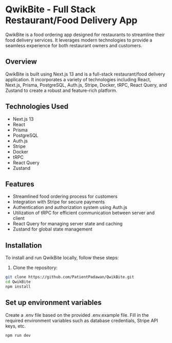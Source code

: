 # QwikBite - Full Stack Restaurant/Food Delivery App

QwikBite is a food ordering app designed for restaurants to streamline their food delivery services. It leverages modern technologies to provide a seamless experience for both restaurant owners and customers.

## Overview

QwikBite is built using Next.js 13 and is a full-stack restaurant/food delivery application. It incorporates a variety of technologies including React, Next.js, Prisma, PostgreSQL, Auth.js, Stripe, Docker, tRPC, React Query, and Zustand to create a robust and feature-rich platform.

## Technologies Used

- Next.js 13
- React
- Prisma
- PostgreSQL
- Auth.js
- Stripe
- Docker
- tRPC
- React Query
- Zustand

## Features

- Streamlined food ordering process for customers
- Integration with Stripe for secure payments
- Authentication and authorization system using Auth.js
- Utilization of tRPC for efficient communication between server and client
- React Query for managing server state and caching
- Zustand for global state management

## Installation

To install and run QwikBite locally, follow these steps:

1. Clone the repository:

```bash
git clone https://github.com/PatientPadawan/QwikBite.git
cd QwikBite
npm install
```
## Set up environment variables
Create a .env file based on the provided .env.example file.
Fill in the required environment variables such as database credentials, Stripe API keys, etc.

```bash
npm run dev